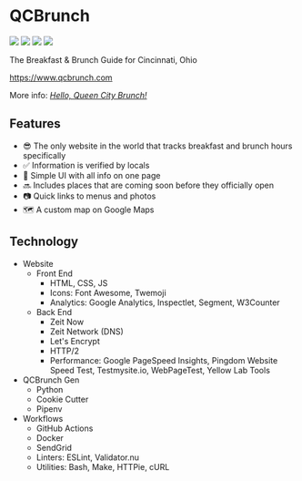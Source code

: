 # QCBrunch

![](https://github.com/tedmiston/qcbrunch/workflows/CI/CD/badge.svg)
![](https://github.com/tedmiston/qcbrunch/workflows/Docker/badge.svg)
![](https://github.com/tedmiston/qcbrunch/workflows/Collection%20Stats/badge.svg)
![](https://healthchecks.io/badge/706efcef-67c9-4bef-ab37-acbd4f39a6f2/zgwlZdPp.svg)

The Breakfast & Brunch Guide for Cincinnati, Ohio

<https://www.qcbrunch.com>

More info: [*Hello, Queen City Brunch!*](http://blog.tedmiston.com/queen-city-brunch/)

## Features

- 😎 The only website in the world that tracks breakfast and brunch hours specifically
- ✅ Information is verified by locals
- 📜 Simple UI with all info on one page
- 🔜 Includes places that are coming soon before they officially open
- 📷 Quick links to menus and photos
- 🗺 A custom map on Google Maps

## Technology

- Website
  - Front End
    - HTML, CSS, JS
    - Icons: Font Awesome, Twemoji
    - Analytics: Google Analytics, Inspectlet, Segment, W3Counter
  - Back End
    - Zeit Now
    - Zeit Network (DNS)
    - Let's Encrypt
    - HTTP/2
    - Performance: Google PageSpeed Insights, Pingdom Website Speed Test, Testmysite.io, WebPageTest, Yellow Lab Tools
- QCBrunch Gen
  - Python
  - Cookie Cutter
  - Pipenv
- Workflows
  - GitHub Actions
  - Docker
  - SendGrid
  - Linters: ESLint, Validator.nu
  - Utilities: Bash, Make, HTTPie, cURL
